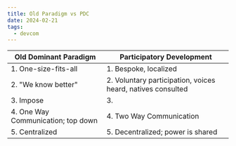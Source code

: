 ```yaml
---
title: Old Paradigm vs PDC
date: 2024-02-21
tags:
  - devcom
---
```

|Old Dominant Paradigm|Participatory Development|
|---|---|
|1. One-size-fits-all|1. Bespoke, localized|
|2. "We know better" |2. Voluntary participation, voices heard, natives consulted|
|3. Impose|3. |
|4. One Way Communication; top down|4. Two Way Communication|
|5. Centralized|5. Decentralized; power is shared|


